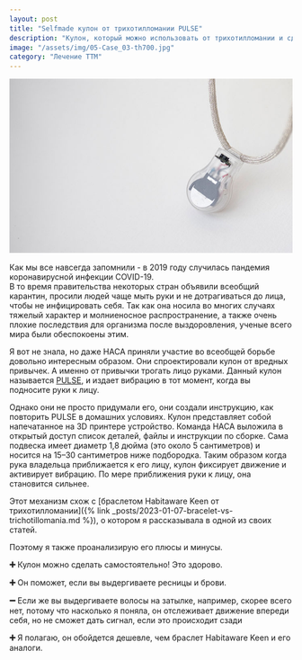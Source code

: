 ```yaml
---
layout: post
title: "Selfmade кулон от трихотилломании PULSE"
description: "Кулон, который можно использовать от трихотилломании и сделать самостоятельно"
image: "/assets/img/05-Case_03-th700.jpg"
category: "Лечение ТТМ"
---
```



<img 
    src="/assets/img/05-Case_03-th700.jpg" 
    alt="Selfmade кулон от трихотилломании PULSE"
    class="mb-0">

Как мы все навсегда запомнили - в 2019 году случилась пандемия коронавирусной инфекции COVID-19.  
В то время правительства некоторых стран объявили всеобщий карантин, просили людей чаще мыть руки и не дотрагиваться 
до лица, чтобы не инфицировать себя.
Так как она носила во многих случаях тяжелый характер и молниеносное распространение, а также очень 
плохие последствия для организма после выздоровления, ученые всего мира были обеспокоены этим.

Я вот не знала, но даже НАСА приняли участие во всеобщей борьбе довольно интересным образом.
Они спроектировали кулон от вредных привычек. А именно от привычки трогать лицо руками.
Данный кулон называется <a href="https://medeng.jpl.nasa.gov/covid-19/pulse/" rel="nofollow">PULSE</a>, 
и издает вибрацию в тот момент, когда вы подносите руки к лицу.  

Однако они не просто придумали его, они создали инструкцию, как повторить PULSE в домашних условиях.
Кулон представляет собой напечатанное на 3D принтере устройство. Команда НАСА выложила в открытый доступ список 
деталей, файлы и инструкции по сборке.
Сама подвеска имеет диаметр 1,8 дюйма (это около 5 сантиметров) и носится на 15–30 сантиметров ниже подбородка. 
Таким образом когда рука владельца приближается к его лицу, кулон фиксирует движение  и активирует вибрацию. 
По мере приближения руки к лицу, она становится сильнее.

Этот механизм схож с [браслетом Habitaware Keen от трихотилломании]({% link _posts/2023-01-07-bracelet-vs-trichotillomania.md  %}), 
о котором я рассказывала в одной из своих статей.

Поэтому я также проанализирую его плюсы и минусы.  

**➕** Кулон можно сделать самостоятельно! Это здорово.

**➕** Он поможет, если вы выдергиваете ресницы и брови.  

**➖** Если же вы выдергиваете волосы на затылке, например, скорее всего нет, потому что насколько я поняла, 
он отслеживает движение впереди себя, но не сможет дать сигнал, если это происходит сзади  

**➕** Я полагаю, он обойдется дешевле, чем браслет Habitaware Keen и его аналоги.